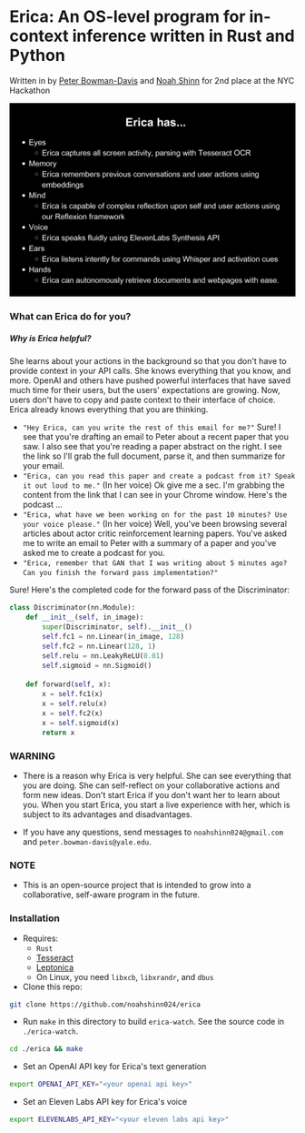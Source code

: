 # Erica: An OS-level program for in-context inference written in Rust and Python

Written in by [Peter Bowman-Davis](https://phbd.xyz/) and [Noah Shinn](https://noahshinn.com) for 2nd place at the NYC Hackathon

![Erica features](./media/erica_features.png)

### What can Erica do for you?

##### Why is Erica helpful?
She learns about your actions in the background so that you don't have to provide context in your API calls. She knows everything that you know, and more. OpenAI and others have pushed powerful interfaces that have saved much time for their users, but the users' expectations are growing. Now, users don't have to copy and paste context to their interface of choice. Erica already knows everything that you are thinking.
  - `"Hey Erica, can you write the rest of this email for me?"`
Sure! I see that you're drafting an email to Peter about a recent paper that you saw. I also see that you're reading a paper abstract on the right. I see the link so I'll grab the full document, parse it, and then summarize for your email.
  - `"Erica, can you read this paper and create a podcast from it? Speak it out loud to me."`
(In her voice) Ok give me a sec. I'm grabbing the content from the link that I can see in your Chrome window. Here's the podcast ...
  - `"Erica, what have we been working on for the past 10 minutes? Use your voice please."`
(In her voice) Well, you've been browsing several articles about actor critic reinforcement learning papers. You've asked me to write an email to Peter with a summary of a paper and you've asked me to create a podcast for you.
  - `"Erica, remember that GAN that I was writing about 5 minutes ago? Can you finish the forward pass implementation?"`
<p>
Sure! Here's the completed code for the forward pass of the Discriminator:
</p>

```python
class Discriminator(nn.Module):
    def __init__(self, in_image):
        super(Discriminator, self).__init__()
        self.fc1 = nn.Linear(in_image, 128)
        self.fc2 = nn.Linear(128, 1)
        self.relu = nn.LeakyReLU(0.01)
        self.sigmoid = nn.Sigmoid()

    def forward(self, x):
        x = self.fc1(x)
        x = self.relu(x)
        x = self.fc2(x)
        x = self.sigmoid(x)
        return x
```

### WARNING
  - There is a reason why Erica is very helpful. She can see everything that you are doing. She can self-reflect on your collaborative actions and form new ideas. Don't start Erica if you don't want her to learn about you. When you start Erica, you start a live experience with her, which is subject to its advantages and disadvantages.

  - If you have any questions, send messages to `noahshinn024@gmail.com` and `peter.bowman-davis@yale.edu`.

### NOTE
  - This is an open-source project that is intended to grow into a collaborative, self-aware program in the future.

### Installation
  - Requires:
    - `Rust`
    - [Tesseract](https://tesseract-ocr.github.io/tessdoc/Installation.html)
    - [Leptonica](http://www.leptonica.org/)
    - On Linux, you need `libxcb`, `libxrandr`, and `dbus`
  - Clone this repo:
```bash
git clone https://github.com/noahshinn024/erica
```
  - Run `make` in this directory to build `erica-watch`. See the source code in `./erica-watch`.
```bash
cd ./erica && make
```
  - Set an OpenAI API key for Erica's text generation
```bash
export OPENAI_API_KEY="<your openai api key>"
```
  - Set an Eleven Labs API key for Erica's voice
```bash
export ELEVENLABS_API_KEY="<your eleven labs api key>"
```

